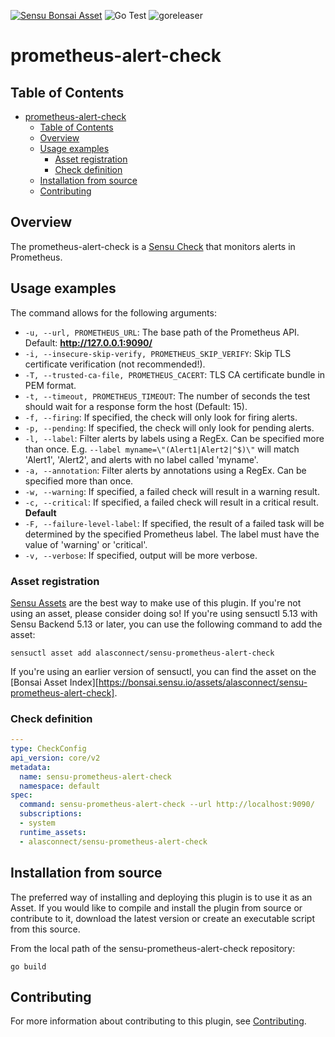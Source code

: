 [![Sensu Bonsai Asset](https://img.shields.io/badge/Bonsai-Download%20Me-brightgreen.svg?colorB=89C967&logo=sensu)](https://bonsai.sensu.io/assets/alasconnect/sensu-prometheus-alert-check)
![Go Test](https://github.com/alasconnect/sensu-prometheus-alert-check/workflows/Go%20Test/badge.svg)
![goreleaser](https://github.com/alasconnect/sensu-prometheus-alert-check/workflows/goreleaser/badge.svg)

# prometheus-alert-check

## Table of Contents
- [prometheus-alert-check](#prometheus-alert-check)
  - [Table of Contents](#table-of-contents)
  - [Overview](#overview)
  - [Usage examples](#usage-examples)
    - [Asset registration](#asset-registration)
    - [Check definition](#check-definition)
  - [Installation from source](#installation-from-source)
  - [Contributing](#contributing)

## Overview

The prometheus-alert-check is a [Sensu Check][6] that monitors alerts in Prometheus.

## Usage examples

The command allows for the following arguments:

  - `-u, --url, PROMETHEUS_URL`: The base path of the Prometheus API. Default: **http://127.0.0.1:9090/**
  - `-i, --insecure-skip-verify, PROMETHEUS_SKIP_VERIFY`: Skip TLS certificate verification (not recommended!).
  - `-T, --trusted-ca-file, PROMETHEUS_CACERT`: TLS CA certificate bundle in PEM format.
  - `-t, --timeout, PROMETHEUS_TIMEOUT`: The number of seconds the test should wait for a response form the host (Default: 15).
  - `-f, --firing`: If specified, the check will only look for firing alerts.
  - `-p, --pending`: If specified, the check will only look for pending alerts.
  - `-l, --label`: Filter alerts by labels using a RegEx. Can be specified more than once. E.g. `--label myname=\"(Alert1|Alert2|^$)\"` will match 'Alert1', 'Alert2', and alerts with no label called 'myname'.
  - `-a, --annotation`: Filter alerts by annotations using a RegEx. Can be specified more than once.
  - `-w, --warning`: If specified, a failed check will result in a warning result.
  - `-c, --critical`: If specified, a failed check will result in a critical result. **Default**
  - `-F, --failure-level-label`: If specified, the result of a failed task will be determined by the specified Prometheus label. The label must have the value of 'warning' or 'critical'.
  - `-v, --verbose`: If specified, output will be more verbose.

### Asset registration

[Sensu Assets][10] are the best way to make use of this plugin. If you're not using an asset, please
consider doing so! If you're using sensuctl 5.13 with Sensu Backend 5.13 or later, you can use the
following command to add the asset:

```
sensuctl asset add alasconnect/sensu-prometheus-alert-check
```

If you're using an earlier version of sensuctl, you can find the asset on the [Bonsai Asset Index][https://bonsai.sensu.io/assets/alasconnect/sensu-prometheus-alert-check].

### Check definition

```yml
---
type: CheckConfig
api_version: core/v2
metadata:
  name: sensu-prometheus-alert-check
  namespace: default
spec:
  command: sensu-prometheus-alert-check --url http://localhost:9090/
  subscriptions:
  - system
  runtime_assets:
  - alasconnect/sensu-prometheus-alert-check
```

## Installation from source

The preferred way of installing and deploying this plugin is to use it as an Asset. If you would
like to compile and install the plugin from source or contribute to it, download the latest version
or create an executable script from this source.

From the local path of the sensu-prometheus-alert-check repository:

```
go build
```

## Contributing

For more information about contributing to this plugin, see [Contributing][1].

[1]: https://github.com/sensu/sensu-go/blob/master/CONTRIBUTING.md
[2]: https://github.com/sensu/sensu-plugin-sdk
[3]: https://github.com/sensu-plugins/community/blob/master/PLUGIN_STYLEGUIDE.md
[4]: https://github.com/alasconnect/sensu-prometheus-alert-check/blob/master/.github/workflows/release.yml
[5]: https://github.com/alasconnect/sensu-prometheus-alert-check/actions
[6]: https://docs.sensu.io/sensu-go/latest/reference/checks/
[7]: https://github.com/sensu/check-plugin-template/blob/master/main.go
[8]: https://bonsai.sensu.io/
[9]: https://github.com/sensu/sensu-plugin-tool
[10]: https://docs.sensu.io/sensu-go/latest/reference/assets/
